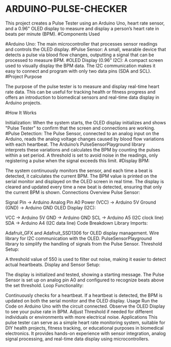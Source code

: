 # ARDUINO-PULSE-CHECKER
 This project creates a Pulse Tester using an Arduino Uno, heart rate sensor, and a 0.96" OLED display to measure and display a person’s heart rate in beats per minute (BPM). 
#Components Used

#Arduino Uno: The main microcontroller that processes sensor readings and controls the OLED display.
#Pulse Sensor: A small, wearable device that detects a pulse via blood flow changes, outputting a signal that can be processed to measure BPM.
#OLED Display (0.96" I2C): A compact screen used to visually display the BPM data. The I2C communication makes it easy to connect and program with only two data pins (SDA and SCL).
#Project Purpose

The purpose of the pulse tester is to measure and display real-time heart rate data. This can be useful for tracking health or fitness progress and offers an introduction to biomedical sensors and real-time data display in Arduino projects.

#How It Works

Initialization: When the system starts, the OLED display initializes and shows "Pulse Tester" to confirm that the screen and connections are working.
#Pulse Detection:
The Pulse Sensor, connected to an analog input on the Arduino, reads the analog voltage changes caused by blood flow variations with each heartbeat.
The Arduino’s PulseSensorPlayground library interprets these variations and calculates the BPM by counting the pulses within a set period.
A threshold is set to avoid noise in the readings, only registering a pulse when the signal exceeds this limit.
#Display BPM:

The system continuously monitors the sensor, and each time a beat is detected, it calculates the current BPM.
The BPM value is printed on the serial monitor and displayed on the OLED screen in real time.
The display is cleared and updated every time a new beat is detected, ensuring that only the current BPM is shown.
Connections Overview
Pulse Sensor:

Signal Pin → Arduino Analog Pin A0
Power (VCC) → Arduino 5V
Ground (GND) → Arduino GND
OLED Display (I2C):

VCC → Arduino 5V
GND → Arduino GND
SCL → Arduino A5 (I2C clock line)
SDA → Arduino A4 (I2C data line)
Code Breakdown
Library Imports:

Adafruit_GFX and Adafruit_SSD1306 for OLED display management.
Wire library for I2C communication with the OLED.
PulseSensorPlayground library to simplify the handling of signals from the Pulse Sensor.
Threshold Setup:

A threshold value of 550 is used to filter out noise, making it easier to detect actual heartbeats.
Display and Sensor Setup:

The display is initialized and tested, showing a starting message.
The Pulse Sensor is set up on analog pin A0 and configured to recognize beats above the set threshold.
Loop Functionality:

Continuously checks for a heartbeat.
If a heartbeat is detected, the BPM is updated on both the serial monitor and the OLED display.
Usage
Run the Code on Arduino Uno with the circuit connected.
Observe the OLED Display to see your pulse rate in BPM.
Adjust Threshold if needed for different individuals or environments with more electrical noise.
Applications
This pulse tester can serve as a simple heart rate monitoring system, suitable for DIY health projects, fitness tracking, or educational purposes in biomedical electronics. It provides hands-on experience with sensor integration, analog signal processing, and real-time data display using microcontrollers.
